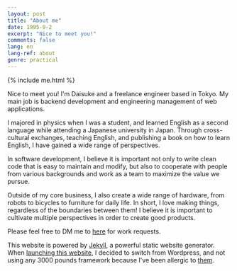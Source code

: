 ```yaml
---
layout: post
title: "About me"
date: 1995-9-2
excerpt: "Nice to meet you!"
comments: false
lang: en
lang-ref: about
genre: practical
---
```


{% include me.html %}

Nice to meet you! I'm Daisuke and a freelance engineer based in Tokyo. My main job is backend development and engineering management of web applications.

I majored in physics when I was a student, and learned English as a second language while attending a Japanese university in Japan. Through cross-cultural exchanges, teaching English, and publishing a book on how to learn English, I have gained a wide range of perspectives.

In software development, I believe it is important not only to write clean code that is easy to maintain and modify, but also to cooperate with people from various backgrounds and work as a team to maximize the value we pursue.

Outside of my core business, I also create a wide range of hardware, from robots to bicycles to furniture for daily life. In short, I love making things, regardless of the boundaries between them! I believe it is important to cultivate multiple perspectives in order to create good products.

Please feel free to DM me to <a href="mailto:contact@mdaisuke.net">here</a> for work requests.

This website is powered by <a href="http://jekyllrb.com">Jekyll</a>, a powerful static website generator. When <a href="/blog/2020/01/20/daisuke-site-launched">launching this website</a>, I decided to switch from Wordpress, and not using any 3000 pounds framework because I've been allergic to <a href="https://motherfuckingwebsite.com" target="_blank">them</a>.
